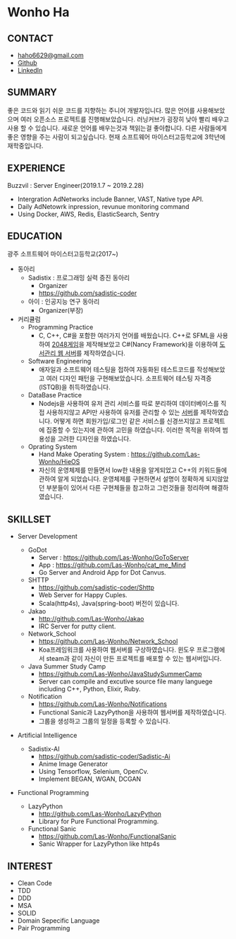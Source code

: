 # Wonho Ha

## CONTACT

- haho6629@gmail.com
- [Github](https://github.com/Las-Wonho)
- [LinkedIn](https://www.linkedin.com/in/wonho-h-a8a70913b/)

## SUMMARY

좋은 코드와 읽기 쉬운 코드를 지향하는 주니어 개발자입니다. 많은 언어를 사용해보았으며 여러 오픈소스 프로젝트를 진행해보았습니다. 러닝커브가 굉장히 낮아 빨리 배우고 사용 할 수 있습니다. 새로운 언어를 배우는것과 책읽는걸 좋아합니다. 다른 사람들에게 좋은 영향을 주는 사람이 되고싶습니다.  현재 소프트웨어 마이스터고등학교에 3학년에 재학중입니다.

## EXPERIENCE

Buzzvil : Server Engineer(2019.1.7 ~ 2019.2.28)

- Intergration AdNetworks include Banner, VAST, Native type API.
- Daily AdNetowrk inpression, revunue monitoring command
- Using Docker, AWS, Redis, ElasticSearch, Sentry

## EDUCATION

광주 소프트웨어 마이스터고등학교(2017~)

- 동아리
  - Sadistix : 프로그래밍 실력 증진 동아리
    - Organizer
    - https://github.com/sadistic-coder
  - 아이 : 인공지능 연구 동아리
    - Organizer(부장)
- 커리큘럼
  - Programming Practice
    - C, C++, C#을 포함한 여러가지 언어를 배웠습니다. C++로 SFML을 사용하여 [2048게임](https://github.com/Las-Wonho/SFML_Mes)을 제작해보았고 C#(Nancy Framework)을 이용하여 [도서관리 웹 서버](https://github.com/Las-Wonho/ANancy)를 제작하였습니다.
  - Software Engineering
    - 애자일과 소프트웨어 테스팅을 접하여 자동화된 테스트코드를 작성해보았고 여러 디자인 패턴을 구현해보았습니다. 소프트웨어 테스팅 자격증(ISTQB)을 취득하였습니다.
  - DataBase Practice
    - Nodejs을 사용하여 유저 관리 서비스를 따로 분리하여 데이터베이스를 직접 사용하지않고 API만 사용하여 유저를 관리할 수 있는 [서버](https://github.com/Las-Wonho/LILA)를 제작하였습니다. 어떻게 하면 회원가입/로그인 같은 서비스를 신경쓰지않고 프로젝트에 집중할 수 있는지에 관하여 고민을 하였습니다. 이러한 목적을 위하여 범용성을 고려한 디자인을 하였습니다.
  - Oprating System
    - Hand Make Operating System : https://github.com/Las-Wonho/HieOS
    - 자신의 운영체제를 만들면서 low한 내용을 알게되었고 C++의 키워드들에 관하여 알게 되었습니다. 운영체제를 구현하면서 설명이 정확하게 되지않았던 부분들이 있어서 다른 구현체들을 참고하고 그런것들을 정리하며 해결하였습니다.

## SKILLSET

- Server Development
  - GoDot
    - Server : https://github.com/Las-Wonho/GoToServer
    - App : https://github.com/Las-Wonho/cat_me_Mind
    - Go Server and Android App for Dot Canvus.
  - SHTTP
    - https://github.com/sadistic-coder/Shttp
    - Web Server for Happy Cuples.
    - Scala(http4s), Java(spring-boot) 버전이 있습니다.
  - Jakao
    - http://github.com/Las-Wonho/Jakao
    - IRC Server for putty client.
  - Network_School
    - https://github.com/Las-Wonho/Network_School
    - Koa프레임워크를 사용하여 웹서버를 구상하였습니다. 윈도우 프로그램에서 steam과 같이 자신이 만든 프로젝트를 배포할 수 있는 웹서버입니다.
  - Java Summer Study Camp
    - https://github.com/Las-Wonho/JavaStudySummerCamp
    - Server can compile and excutive source file many languege including C++, Python, Elixir, Ruby.
  - Notification
    - https://github.com/Las-Wonho/Notifications
    - Functional Sanic과 LazyPython을 사용하여 웹서버를 제작하였습니다.
    - 그룹을 생성하고 그룹의 일정을 등록할 수 있습니다.

- Artificial Intelligence
  - Sadistix-AI
    - https://github.com/sadistic-coder/Sadistic-Ai
    - Anime Image Generator
    - Using Tensorflow, Selenium, OpenCv.
    - Implement BEGAN, WGAN, DCGAN

- Functional Programming
  - LazyPython
    - http://github.com/Las-Wonho/LazyPython
    - Library for Pure Functional Programming.
  - Functional Sanic
    - https://github.com/Las-Wonho/FunctionalSanic
    - Sanic Wrapper for LazyPython like http4s

## INTEREST

- Clean Code
- TDD
- DDD
- MSA
- SOLID
- Domain Sepecific Language
- Pair Programming
